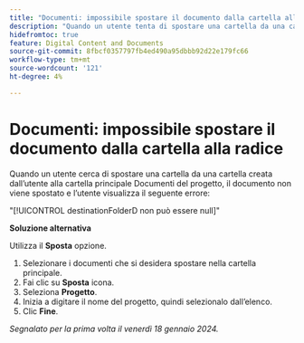 ```yaml
---
title: "Documenti: impossibile spostare il documento dalla cartella alla radice"
description: "Quando un utente tenta di spostare una cartella da una cartella creata dall’utente nella cartella principale Documenti del progetto, il documento non viene spostato e l’utente visualizza un errore."
hidefromtoc: true
feature: Digital Content and Documents
source-git-commit: 8fbcf0357797fb4ed490a95dbbb92d22e179fc66
workflow-type: tm+mt
source-wordcount: '121'
ht-degree: 4%

---
```



# Documenti: impossibile spostare il documento dalla cartella alla radice

Quando un utente cerca di spostare una cartella da una cartella creata dall’utente alla cartella principale Documenti del progetto, il documento non viene spostato e l’utente visualizza il seguente errore:

&quot;[!UICONTROL destinationFolderD non può essere null]&quot;

**Soluzione alternativa**

Utilizza il **Sposta** opzione.

1. Selezionare i documenti che si desidera spostare nella cartella principale.
1. Fai clic su **Sposta** icona.
1. Seleziona **Progetto**.
1. Inizia a digitare il nome del progetto, quindi selezionalo dall’elenco.
1. Clic **Fine**.

_Segnalato per la prima volta il venerdì 18 gennaio 2024._
